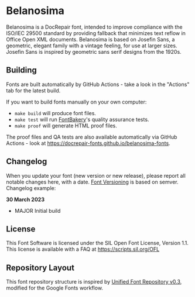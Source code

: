 
# Belanosima

Belanosima is a DocRepair font, intended to improve compliance with the ISO/IEC 29500 standard by providing fallback that minimizes text reflow in Office Open XML documents. Belanosima is based on Josefin Sans, a geometric, elegant family with a vintage feeling, for use at larger sizes. Josefin Sans is inspired by geometric sans serif designs from the 1920s. 

## Building

Fonts are built automatically by GitHub Actions - take a look in the "Actions" tab for the latest build.

If you want to build fonts manually on your own computer:

* `make build` will produce font files.
* `make test` will run [FontBakery](https://github.com/googlefonts/fontbakery)'s quality assurance tests.
* `make proof` will generate HTML proof files.

The proof files and QA tests are also available automatically via GitHub Actions - look at https://docrepair-fonts.github.io/belanosima-fonts.

## Changelog

When you update your font (new version or new release), please report all notable changes here, with a date.
[Font Versioning](https://github.com/googlefonts/gf-docs/tree/main/Spec#font-versioning) is based on semver. 
Changelog example:

**30 March 2023**

- MAJOR Initial build

## License

This Font Software is licensed under the SIL Open Font License, Version 1.1.
This license is available with a FAQ at
https://scripts.sil.org/OFL

## Repository Layout

This font repository structure is inspired by [Unified Font Repository v0.3](https://github.com/unified-font-repository/Unified-Font-Repository), modified for the Google Fonts workflow.
